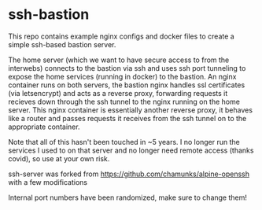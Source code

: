 # ssh-bastion

This repo contains example nginx configs and docker files to create a simple ssh-based bastion server.  

The home server (which we want to have secure access to from the interwebs) connects to the bastion via ssh and uses ssh port tunneling to expose the home services (running in docker) to the bastion.  An nginx container runs on both servers, the bastion nginx handles ssl certificates (via letsencrypt) and acts as a reverse proxy, forwarding requests it recieves down through the ssh tunnel to the nginx running on the home server.  This nginx container is essentially another reverse proxy, it behaves like a router and passes requests it receives from the ssh tunnel on to the appropriate container.

Note that all of this hasn't been touched in ~5 years.  I no longer run the services I used to on that server and no longer need remote access (thanks covid), so use at your own risk.

ssh-server was forked from https://github.com/chamunks/alpine-openssh with a few modifications

Internal port numbers have been randomized, make sure to change them!
